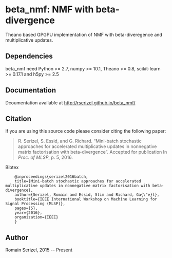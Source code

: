 # beta_nmf: NMF with beta-divergence

Theano based GPGPU implementation of NMF with beta-diveregence and multiplicative updates.


## Dependencies

beta_nmf need Python >= 2.7, numpy >= 10.1, Theano >= 0.8, scikit-learn >= 0.17.1 and h5py >= 2.5

## Documentation

Dcoumentation available at http://rserizel.github.io/beta_nmf/

## Citation

If you are using this source code please consider citing the following paper: 

> R. Serizel, S. Essid, and G. Richard. “Mini-batch stochastic approaches for accelerated multiplicative updates in nonnegative matrix factorisation with beta-divergence”. Accepted for publication In *Proc. of MLSP*, p. 5, 2016.

Bibtex
```
	@inproceedings{serizel2016batch,
  	title={Mini-batch stochastic approaches for accelerated multiplicative updates in nonnegative matrix factorisation with beta-divergence},
  	author={Serizel, Romain and Essid, Slim and Richard, Ga{\"e}l},
  	booktitle={IEEE International Workshop on Machine Learning for Signal Processing (MLSP)},
  	pages={5},
  	year={2016},
  	organization={IEEE}
	}
```

## Author

Romain Serizel, 2015 -- Present